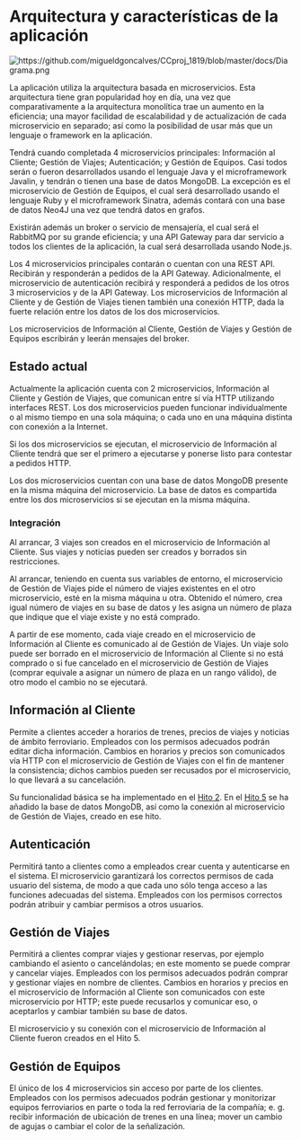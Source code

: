 # Arquitectura y características de la aplicación

<img src="https://github.com/migueldgoncalves/CCproj_1819/blob/master/docs/Diagrama.png" alt="https://github.com/migueldgoncalves/CCproj_1819/blob/master/docs/Diagrama.png">

La aplicación utiliza la arquitectura basada en microservicios. Esta arquitectura tiene gran popularidad hoy en día, una vez que comparativamente a la arquitectura monolítica trae un aumento en la eficiencia; una mayor facilidad de escalabilidad y de actualización de cada microservicio en separado; así como la posibilidad de usar más que un lenguaje o framework en la aplicación.

Tendrá cuando completada 4 microservicios principales: Información al Cliente; Gestión de Viajes; Autenticación; y Gestión de Equipos. Casi todos serán o fueron desarrollados usando el lenguaje Java y el microframework Javalin, y tendrán o tienen una base de datos MongoDB. La excepción es el microservicio de Gestión de Equipos, el cual será desarrollado usando el lenguaje Ruby y el microframework Sinatra, además contará con una base de datos Neo4J una vez que tendrá datos en grafos.

Existirán además un broker o servicio de mensajería, el cual será el RabbitMQ por su grande eficiencia; y una API Gateway para dar servicio a todos los clientes de la aplicación, la cual será desarrollada usando Node.js.

Los 4 microservicios principales contarán o cuentan con una REST API. Recibirán y responderán a pedidos de la API Gateway. Adicionalmente, el microservicio de autenticación recibirá y responderá a pedidos de los otros 3 microservicios y de la API Gateway. Los microservicios de Información al Cliente y de Gestión de Viajes tienen también una conexión HTTP, dada la fuerte relación entre los datos de los dos microservicios.

Los microservicios de Información al Cliente, Gestión de Viajes y Gestión de Equipos escribirán y leerán mensajes del broker.

## Estado actual

Actualmente la aplicación cuenta con 2 microservicios, Información al Cliente y Gestión de Viajes, que comunican entre sí vía HTTP utilizando interfaces REST. Los dos microservicios pueden funcionar individualmente o al mismo tiempo en una sola máquina; o cada uno en una máquina distinta con conexión a la Internet.

Si los dos microservicios se ejecutan, el microservicio de Información al Cliente tendrá que ser el primero a ejecutarse y ponerse listo para contestar a pedidos HTTP.

Los dos microservicios cuentan con una base de datos MongoDB presente en la misma máquina del microservicio. La base de datos es compartida entre los dos microservicios si se ejecutan en la misma máquina.

### Integración

Al arrancar, 3 viajes son creados en el microservicio de Información al Cliente. Sus viajes y noticias pueden ser creados y borrados sin restricciones.

Al arrancar, teniendo en cuenta sus variables de entorno, el microservicio de Gestión de Viajes pide el número de viajes existentes en el otro microservicio, esté en la misma máquina u otra. Obtenido el número, crea igual número de viajes en su base de datos y les asigna un número de plaza que indique que el viaje existe y no está comprado.

A partir de ese momento, cada viaje creado en el microservicio de Información al Cliente es comunicado al de Gestión de Viajes. Un viaje solo puede ser borrado en el microservicio de Información al Cliente si no está comprado o si fue cancelado en el microservicio de Gestión de Viajes (comprar equivale a asignar un número de plaza en un rango válido), de otro modo el cambio no se ejecutará.

## Información al Cliente

Permite a clientes acceder a horarios de trenes, precios de viajes y noticias de ámbito ferroviario. Empleados con los permisos adecuados podrán editar dicha información. Cambios en horarios y precios son comunicados vía HTTP con el microservicio de Gestión de Viajes con el fin de mantener la consistencia; dichos cambios pueden ser recusados por el microservicio, lo que llevará a su cancelación.

Su funcionalidad básica se ha implementado en el [Hito 2](https://github.com/migueldgoncalves/CCproj_1819/milestone/8). En el [Hito 5](https://github.com/migueldgoncalves/CCproj_1819/milestone/5) se ha añadido la base de datos MongoDB, así como la conexión al microservicio de Gestión de Viajes, creado en ese hito.

## Autenticación

Permitirá tanto a clientes como a empleados crear cuenta y autenticarse en el sistema. El microservicio garantizará los correctos permisos de cada usuario del sistema, de modo a que cada uno sólo tenga acceso a las funciones adecuadas del sistema. Empleados con los permisos correctos podrán atribuir y cambiar permisos a otros usuarios.

## Gestión de Viajes

Permitirá a clientes comprar viajes y gestionar reservas, por ejemplo cambiando el asiento o cancelándolas; en este momento se puede comprar y cancelar viajes. Empleados con los permisos adecuados podrán comprar y gestionar viajes en nombre de clientes. Cambios en horarios y precios en el microservicio de Información al Cliente son comunicados con este microservicio por HTTP; este puede recusarlos y comunicar eso, o aceptarlos y cambiar también su base de datos.

El microservicio y su conexión con el microservicio de Información al Cliente fueron creados en el Hito 5.

## Gestión de Equipos

El único de los 4 microservicios sin acceso por parte de los clientes. Empleados con los permisos adecuados podrán gestionar y monitorizar equipos ferroviarios en parte o toda la red ferroviaria de la compañía; e. g. recibir información de ubicación de trenes en una línea; mover un cambio de agujas o cambiar el color de la señalización.
